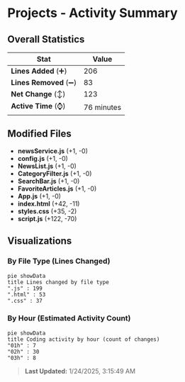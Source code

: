 # Projects - Activity Summary 

## Overall Statistics

| Stat                   | Value                                                             |
| ---------------------- | ----------------------------------------------------------------- |
| **Lines Added** (➕)   | 206                                          |
| **Lines Removed** (➖) | 83                                        |
| **Net Change** (↕)    | 123                |
| **Active Time** (⌚)   | 76 minutes |


## Modified Files
- **newsService.js** (+1, -0)
- **config.js** (+1, -0)
- **NewsList.js** (+1, -0)
- **CategoryFilter.js** (+1, -0)
- **SearchBar.js** (+1, -0)
- **FavoriteArticles.js** (+1, -0)
- **App.js** (+1, -0)
- **index.html** (+42, -11)
- **styles.css** (+35, -2)
- **script.js** (+122, -70)

## Visualizations

### By File Type (Lines Changed)

```mermaid
pie showData
title Lines changed by file type
".js" : 199
".html" : 53
".css" : 37
```

### By Hour (Estimated Activity Count)

```mermaid
pie showData
title Coding activity by hour (count of changes)
"01h" : 7
"02h" : 30
"03h" : 8
```


> **Last Updated:** 1/24/2025, 3:15:49 AM